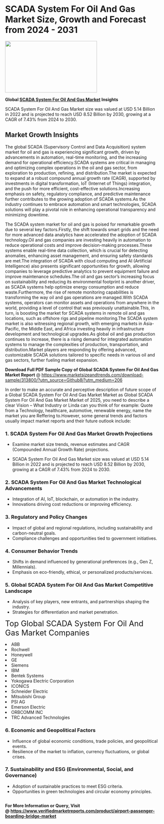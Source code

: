 <H1>SCADA System For Oil And Gas Market Size, Growth and Forecast from 2024 - 2031</H1><img class="aligncenter size-medium wp-image-584254" src="https://thirdeyenews.in/wp-content/uploads/2024/09/Global-Market-Research-300x168.jpeg" alt="" width="300" height="168" /><p><strong>Global&nbsp;<a href="https://www.marketsizeandtrends.com/download-sample/313800/?utm_source=Github8j?utm_medium=206">SCADA System For Oil And Gas Market</a> Insights</strong></p><p>SCADA System For Oil And Gas Market size was valued at USD 5.14 Billion in 2022 and is projected to reach USD 8.52 Billion by 2030, growing at a CAGR of 7.43% from 2024 to 2030.</p><p><h2>Market Growth Insights</h2> <p>The global SCADA (Supervisory Control and Data Acquisition) system market for oil and gas is experiencing significant growth, driven by advancements in automation, real-time monitoring, and the increasing demand for operational efficiency.SCADA systems are critical in managing and optimizing complex operations in the oil and gas sector, from exploration to production, refining, and distribution.The market is expected to expand at a robust compound annual growth rate (CAGR), supported by investments in digital transformation, IoT (Internet of Things) integration, and the push for more efficient, cost-effective solutions.Increasing emphasis on safety, regulatory compliance, and predictive maintenance further contributes to the growing adoption of SCADA systems.As the industry continues to embrace automation and smart technologies, SCADA solutions will play a pivotal role in enhancing operational transparency and minimizing downtime.</p> <p>The SCADA system market for oil and gas is poised for remarkable growth due to several key factors.Firstly, the shift towards smart grids and the need for more advanced data analytics have accelerated the adoption of SCADA technology.Oil and gas companies are investing heavily in automation to reduce operational costs and improve decision-making processes.These systems enable real-time data collection, which is crucial for detecting anomalies, enhancing asset management, and ensuring safety standards are met.The integration of SCADA with cloud computing and AI (Artificial Intelligence) also presents significant opportunities for growth, allowing companies to leverage predictive analytics to prevent equipment failure and improve maintenance schedules.The oil and gas sector’s increasing focus on sustainability and reducing its environmental footprint is another driver, as SCADA systems help optimize energy consumption and reduce waste.Furthermore, the rise of remote monitoring capabilities is transforming the way oil and gas operations are managed.With SCADA systems, operators can monitor assets and operations from anywhere in the world, providing a level of control that was previously unattainable.This, in turn, is boosting the market for SCADA systems in remote oil and gas locations, such as offshore rigs and pipeline monitoring.The SCADA system market is also witnessing regional growth, with emerging markets in Asia-Pacific, the Middle East, and Africa investing heavily in infrastructure development and technological upgrades.As global oil and gas production continues to increase, there is a rising demand for integrated automation systems to manage the complexities of production, transportation, and distribution.Market players are responding by offering advanced, customizable SCADA solutions tailored to specific needs in various oil and gas sectors, further fueling market expansion.</p> <p><span class=""><strong>Download Full PDF Sample Copy of Global SCADA System For Oil And Gas Market Report</strong> @ <a href="https://www.marketsizeandtrends.com/download-sample/313800/?utm_source=Github8j?utm_medium=206" target="_blank">https://www.marketsizeandtrends.com/download-sample/313800/?utm_source=Github8j?utm_medium=206</a></span></p><p>In order to make an accurate and perceptive description of future scope of a Global&nbsp;SCADA System For Oil And Gas Market Market as Global&nbsp;SCADA System For Oil And Gas Market Market of 2025, you need to describe a clear Vision &ndash; What Industry or Linda can you think of for example: Quote from a Technology, healthcare, automotive, renewable energy, name the market you are Reffering to.However, some general trends and factors usually impact market reports and their future outlook include:</p><h3>1.&nbsp;<strong>SCADA System For Oil And Gas Market Growth Projections</strong></h3><ul><li>Examine market size trends, revenue estimates and CAGR (Compounded Annual Growth Rate) projections.</li><li><p>SCADA System For Oil And Gas Market size was valued at USD 5.14 Billion in 2022 and is projected to reach USD 8.52 Billion by 2030, growing at a CAGR of 7.43% from 2024 to 2030.</p></li></ul><h3>2.&nbsp;<strong>SCADA System For Oil And Gas Market Technological Advancements</strong></h3><ul><li>Integration of AI, IoT, blockchain, or automation in the industry.</li><li>Innovations driving cost reductions or improving efficiency.</li></ul><h3>3.&nbsp;<strong>Regulatory and Policy Changes</strong></h3><ul><li>Impact of global and regional regulations, including sustainability and carbon-neutral goals.</li><li>Compliance challenges and opportunities tied to government initiatives.</li></ul><h3>4.&nbsp;<strong>Consumer Behavior Trends</strong></h3><ul><li>Shifts in demand influenced by generational preferences (e.g., Gen Z, Millennials).</li><li>Emphasis on eco-friendly, ethical, or personalized products/services.</li></ul><h3>5.&nbsp;<strong>Global SCADA System For Oil And Gas Market Competitive Landscape</strong></h3><ul><li>Analysis of key players, new entrants, and partnerships shaping the industry.</li><li>Strategies for differentiation and market penetration.</li></ul><p data-pm-slice="1 1 []"><span style="color: inherit; font-family: inherit; font-size: 25px;">Top Global SCADA System For Oil And Gas Market Companies</span></p><div class="" data-test-id=""><p><li>ABB</li><li> Rochwell</li><li> Honeywell</li><li> GE</li><li> Siemens</li><li> IBM</li><li> Bentek Systems</li><li> Yokogawa Electric Corporation</li><li> ICONICS</li><li> Schneider Electric</li><li> Mitsubishi Group</li><li> PSI AG</li><li> Emerson Electric</li><li> ORBCOMM INC</li><li> TRC Advanced Technologies</li></p></div><h3>6.&nbsp;<strong>Economic and Geopolitical Factors</strong></h3><ul><li>Influence of global economic conditions, trade policies, and geopolitical events.</li><li>Resilience of the market to inflation, currency fluctuations, or global crises.</li></ul><h3>7.&nbsp;<strong>Sustainability and ESG (Environmental, Social, and Governance)</strong></h3><ul><li>Adoption of sustainable practices to meet ESG criteria.</li><li>Opportunities in green technologies and circular economy principles.</li></ul><h2><strong style="font-size: 14px;">For More Information or Query, Visit @&nbsp;</strong><a style="background-color: #ffffff; font-size: 14px;" href="https://www.marketsizeandtrends.com/report/scada-system-for-oil-and-gas-market/" target="_blank">https://www.verifiedmarketreports.com/product/airport-passenger-boarding-bridge-market</a></h2>